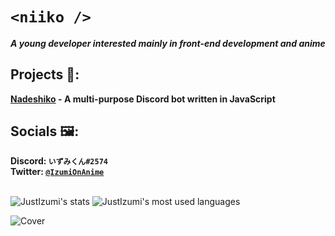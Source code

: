 # **`<niiko />`**

_**A young developer interested mainly in front-end development and anime**_

## Projects 🔧:
   **[Nadeshiko](https://github.com/JustIzumi/Nadeshiko/) - A multi-purpose Discord bot written in JavaScript**  
 
   
## Socials 🖼:
   **Discord: `いずみくん#2574`**                                                                                                                                                   
   **Twitter: [`@IzumiOnAnime`](https://twitter.com/IzumiOnAnime)**
<br>
<br>

<img alt="JustIzumi's stats" src="https://github-readme-stats.vercel.app/api?username=JustIzumi&show_icons=true&theme=midnight-purple">
<img alt="JustIzumi's most used languages" src="https://github-readme-stats.vercel.app/api/top-langs/?username=JustIzumi&theme=midnight-purple">

<br>

![Cover](https://i.imgur.com/KsbkbLo.jpg)                                                                                                                                                                                                                                                                                                                               
